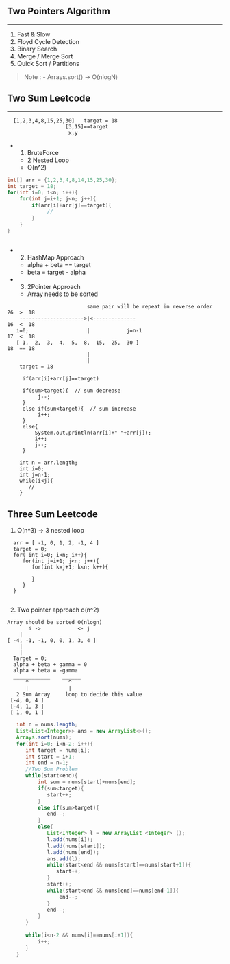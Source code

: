 ## Two Pointers Algorithm
***
1. Fast & Slow
2. Floyd Cycle Detection
3. Binary Search
4. Merge / Merge Sort
5. Quick Sort / Partitions

> Note : - Arrays.sort() -> O(nlogN)

## Two Sum Leetcode
***
```
  [1,2,3,4,8,15,25,30]   target = 18
                   [3,15]==target
                    x,y
``` 
- 1. BruteForce
  - 2 Nested Loop
  - O(n^2)
```Java
int[] arr = {1,2,3,4,8,14,15,25,30};
int target = 18;
for(int i=0; i<n; i++){
    for(int j=i+1; j<n; j++){
        if(arr[i]+arr[j]==target){
             //
        }
    }
}
        
```

- 2. HashMap Approach
  - alpha + beta == target 
  - beta = target - alpha

- 3. 2Pointer Approach 
   - Array needs to be sorted
```
                          same pair will be repeat in reverse order         26  >  18
    --------------------->|<--------------                                  16  <  18
   i=0;                   |            j=n-1                                17  <  18
   [ 1,  2,  3,  4,  5,  8,  15,  25,  30 ]                                 18  == 18
                          |
                          |
    target = 18
    
     if(arr[i]+arr[j]==target)
     
     if(sum>target){  // sum decrease
          j--;
     }
     else if(sum<target){  // sum increase
          i++;
     }
     else{
         System.out.println(arr[i]+" "+arr[j]);
         i++;
         j--;
     }

    int n = arr.length;
    int i=0;
    int j=n-1;
    while(i<j){
       //
    }
 ```
 
 ## Three Sum Leetcode
 1. O(n^3) -> 3 nested loop
 ```
   arr = [ -1, 0, 1, 2, -1, 4 ]
   target = 0;
   for( int i=0; i<n; i++){
      for(int j=i+1; j<n; j++){
         for(int k=j+1; k<n; k++){
            
         }
      }
   }
   
 ```
 
 2. Two pointer approach o(n^2)
 ```
 Array should be sorted O(nlogn)
        i ->            <- j    
     |
 [ -4, -1, -1, 0, 0, 1, 3, 4 ]
     |
     |
   Target = 0;
   alpha + beta + gamma = 0
   alpha + beta = -gamma
   ____________    ______
       ^             ^
       |             |
    2 Sum Array     loop to decide this value
  [-4, 0, 4 ]
  [-4, 1, 3 ]
  [ 1, 0, 1 ]
 ```
 
 ```Java
    int n = nums.length;
    List<List<Integer>> ans = new ArrayList<>();
    Arrays.sort(nums);
    for(int i=0; i<n-2; i++){
       int target = nums[i];
       int start = i+1;
       int end = n-1;
       //Two Sum Problem
       while(start<end){
           int sum = nums[start]+nums[end];
           if(sum<target){
              start++;
           }
           else if(sum>target){
              end--;
           }
           else{
              List<Integer> l = new ArrayList <Integer> ();
              l.add(nums[i]);
              l.add(nums[start]);
              l.add(nums[end]);
              ans.add(l);
              while(start<end && nums[start]==nums[start+1]){
                 start++;
              }
              start++;
              while(start<end && nums[end]==nums[end-1]){
                  end--;
              }
              end--;
           }
       }
       
       while(i<n-2 && nums[i]==nums[i+1]){
           i++;
       }
    }
 ```
